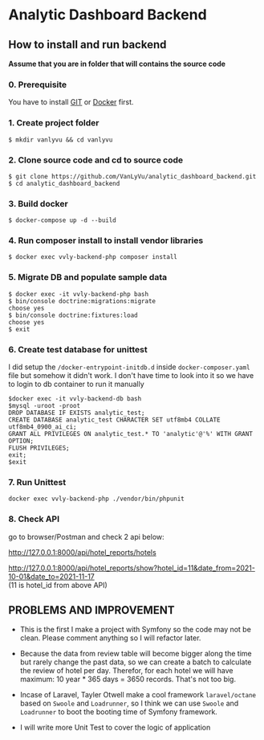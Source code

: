 # Analytic Dashboard Backend

## How to install and run backend

**Assume that you are in folder that will contains the source code**

### 0. Prerequisite

You have to install [GIT](https://git-scm.com/book/en/v2/Getting-Started-Installing-Git) 
or [Docker](https://docs.docker.com/get-docker/) first.


### 1. Create project folder
```
$ mkdir vanlyvu && cd vanlyvu
``` 

### 2. Clone source code and cd to source code
```
$ git clone https://github.com/VanLyVu/analytic_dashboard_backend.git
$ cd analytic_dashboard_backend
```

### 3. Build docker
```
$ docker-compose up -d --build
```

### 4. Run composer install to install vendor libraries
```
$ docker exec vvly-backend-php composer install
```

### 5. Migrate DB and populate sample data
```
$ docker exec -it vvly-backend-php bash
$ bin/console doctrine:migrations:migrate
choose yes
$ bin/console doctrine:fixtures:load
choose yes
$ exit
```

### 6. Create test database for unittest

I did setup the `/docker-entrypoint-initdb.d` inside `docker-composer.yaml` file
but somehow it didn't work. I don't have time to look into it so we have 
to login to db container to run it manually
```
$docker exec -it vvly-backend-db bash
$mysql -uroot -proot
DROP DATABASE IF EXISTS analytic_test;
CREATE DATABASE analytic_test CHARACTER SET utf8mb4 COLLATE utf8mb4_0900_ai_ci;
GRANT ALL PRIVILEGES ON analytic_test.* TO 'analytic'@'%' WITH GRANT OPTION;
FLUSH PRIVILEGES;
exit;
$exit
``` 

### 7. Run Unittest
```
docker exec vvly-backend-php ./vendor/bin/phpunit
```

### 8. Check API
go to browser/Postman and check 2 api below:

http://127.0.0.1:8000/api/hotel_reports/hotels

http://127.0.0.1:8000/api/hotel_reports/show?hotel_id=11&date_from=2021-10-01&date_to=2021-11-17   
(11 is hotel_id from above API)

## PROBLEMS AND IMPROVEMENT
* This is the first I make a project with Symfony so the code may not be clean. Please comment anything so I will refactor later.

* Because the data from review table will become bigger along the time but rarely change the past data, so we can create a batch to calculate the review of hotel per day. Therefor, for each hotel we will have maximum: 10 year * 365 days = 3650 records. That's not too big.

* Incase of Laravel, Tayler Otwell make a cool framework `laravel/octane` based on `Swoole` and `Loadrunner`, so I think we can use `Swoole` and `Loadrunner` to boot the booting time of Symfony framework.

* I will write more Unit Test to cover the logic of application
